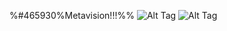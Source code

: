 %#465930%Metavision!!!%%
![Alt Tag](https://i.postimg.cc/W3k9C3jp/image-2b8d-gradientmap-pro.png)
![Alt Tag](https://i.postimg.cc/SNj94wCz/image-da71-gradientmap-pro.png)

